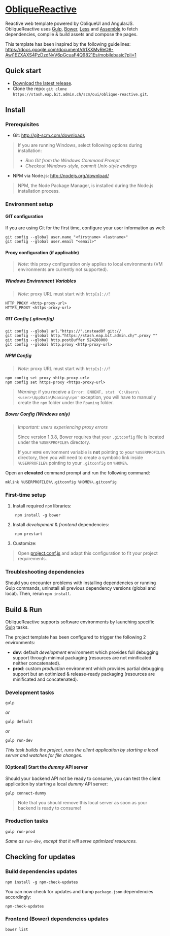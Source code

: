 # [ObliqueReactive](https://stash.eap.bit.admin.ch/projects/OUI/repos/oblique-reactive/)

Reactive web template powered by ObliqueUI and AngularJS. ObliqueReactive uses [Gulp](https://github.com/gulpjs/gulp/), [Bower](http://bower.io/), [Less](http://lesscss.org/) and [Assemble](http://assemble.io/) to fetch dependencies, compile & build assets and compose the pages.

This template has been inspired by the following guidelines:
<https://docs.google.com/document/d/1XXMvReO8-Awi1EZXAXS4PzDzdNvV6pGcuaF4Q9821Es/mobilebasic?pli=1>

## Quick start

- [Download the latest release](https://stash.eap.bit.admin.ch/plugins/servlet/archive/projects/OUI/repos/oblique-reactive).
- Clone the repo: `git clone https://stash.eap.bit.admin.ch/scm/oui/oblique-reactive.git`.

## Install

### Prerequisites

* Git: <http://git-scm.com/downloads>

> If you are running Windows, select following options during installation:
> - _Run Git from the Windows Command Prompt_
> - _Checkout Windows-style, commit Unix-style endings_

* NPM via Node.js: <http://nodejs.org/download/>

> NPM, the Node Package Manager, is installed during the Node.js installation process.

### Environment setup

#### GIT configuration

If you are using Git for the first time, configure your user information as well:

	git config --global user.name "<firstname> <lastname>"
	git config --global user.email "<email>"

#### Proxy configuration (if applicable)

> *Note*: this proxy configuration only applies to local environments (VM environments are currently not supported).

##### Windows Environment Variables

> *Note*: proxy URL must start with `http[s]://`!

	HTTP_PROXY <http-proxy-url>
	HTTPS_PROXY <https-proxy-url>

##### GIT Config (.gitconfig)

	git config --global url."https://".insteadOf git://
	git config --global http."https://stash.eap.bit.admin.ch/".proxy ""
	git config --global http.postBuffer 524288000
	git config --global http.proxy <http-proxy-url>

##### NPM Config

> *Note*: proxy URL must start with `http[s]://`!

	npm config set proxy <http-proxy-url>
	npm config set https-proxy <https-proxy-url>

> *Warning*: if you receive a `Error: ENOENT, stat 'C:\Users\<user>\AppData\Roaming\npm'` exception, you will have to manually create the `npm` folder under the `Roaming` folder.

##### Bower Config (Windows only)

> *Important: users experiencing proxy errors*
>
> Since version 1.3.8, Bower requires that your `.gitconfig` file is located under the `%USERPROFILE%` directory.
>
> If your `HOME` environment variable is **not** pointing to your `%USERPROFILE%` directory, then you will need to create a symbolic link inside `%USERPROFILE%` pointing to your `.gitconfig` on `%HOME%`.

Open an **elevated** command prompt and run the following command:

	mklink %USERPROFILE%\.gitconfig %HOME%\.gitconfig

### First-time setup

1. Install required `npm` libraries:

		npm install -g bower

2. Install *development* & *frontend* dependencies:

		npm prestart

3. Customize:

> Open [project.conf.js](https://stash.eap.bit.admin.ch/projects/OUI/repos/oblique-reactive/browse/project.conf.js) and adapt this configuration to fit your project requirements.

### Troubleshooting dependencies

Should you encounter problems with installing dependencies or running Gulp commands, uninstall all previous dependency versions (global and local). Then, rerun `npm install`.

## Build & Run

ObliqueReactive supports software environments by launching specific [Gulp](https://github.com/gulpjs/gulp/) tasks.

The project template has been configured to trigger the following 2 environments:

* **dev**: default *development* environment which provides full debugging support through minimal packaging (resources are not minificated neither concatenated).
* **prod**: custom *production* environment which provides partial debugging support but an optimized & release-ready packaging (resources are minificated and concatenated).

### Development tasks

	gulp

*or*

	gulp default

*or*

	gulp run-dev

_This task builds the project, runs the client application by starting a local server and watches for file changes._

#### [Optional] Start the *dummy* API server

Should your backend API not be ready to consume, you can test the client application by starting a local *dummy* API server:

	gulp connect-dummy

> Note that you should remove this local server as soon as your backend is ready to consume!

### Production tasks

	gulp run-prod

_Same as `run-dev`, except that it will serve optimized resources._

## Checking for updates

### Build dependencies updates

	npm install -g npm-check-updates

You can now check for updates and bump `package.json` dependencies accordingly:

	npm-check-updates

### Frontend (Bower) dependencies updates

	bower list
